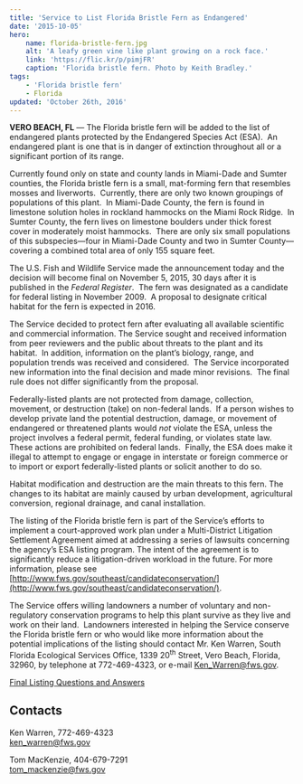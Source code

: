 ```yaml
---
title: 'Service to List Florida Bristle Fern as Endangered'
date: '2015-10-05'
hero:
    name: florida-bristle-fern.jpg
    alt: 'A leafy green vine like plant growing on a rock face.'
    link: 'https://flic.kr/p/pimjFR'
    caption: 'Florida bristle fern. Photo by Keith Bradley.'
tags:
    - 'Florida bristle fern'
    - Florida
updated: 'October 26th, 2016'
---
```


**VERO BEACH, FL** &mdash; The Florida bristle fern will be added to the list of endangered plants protected by the Endangered Species Act (ESA).  An endangered plant is one that is in danger of extinction throughout all or a significant portion of its range.

Currently found only on state and county lands in Miami-Dade and Sumter counties, the Florida bristle fern is a small, mat-forming fern that resembles mosses and liverworts.  Currently, there are only two known groupings of populations of this plant.  In Miami-Dade County, the fern is found in limestone solution holes in rockland hammocks on the Miami Rock Ridge.  In Sumter County, the fern lives on limestone boulders under thick forest cover in moderately moist hammocks.  There are only six small populations of this subspecies—four in Miami-Dade County and two in Sumter County—covering a combined total area of only 155 square feet. 

The U.S. Fish and Wildlife Service made the announcement today and the decision will become final on November 5, 2015, 30 days after it is published in the _Federal Register_.  The fern was designated as a candidate for federal listing in November 2009.  A proposal to designate critical habitat for the fern is expected in 2016.

The Service decided to protect fern after evaluating all available scientific and commercial information. The Service sought and received information from peer reviewers and the public about threats to the plant and its habitat.  In addition, information on the plant’s biology, range, and population trends was received and considered.  The Service incorporated new information into the final decision and made minor revisions.  The final rule does not differ significantly from the proposal.

Federally-listed plants are not protected from damage, collection, movement, or destruction (take) on non-federal lands.  If a person wishes to develop private land the potential destruction, damage, or movement of endangered or threatened plants would _not_ violate the ESA, unless the project involves a federal permit, federal funding, or violates state law.  These actions are prohibited on federal lands.  Finally, the ESA does make it illegal to attempt to engage or engage in interstate or foreign commerce or to import or export federally-listed plants or solicit another to do so.

Habitat modification and destruction are the main threats to this fern. The changes to its habitat are mainly caused by urban development, agricultural conversion, regional drainage, and canal installation.

The listing of the Florida bristle fern is part of the Service’s efforts to implement a court-approved work plan under a Multi-District Litigation Settlement Agreement aimed at addressing a series of lawsuits concerning the agency’s ESA listing program. The intent of the agreement is to significantly reduce a litigation-driven workload in the future. For more information, please see [http://www.fws.gov/southeast/candidateconservation/](http://www.fws.gov/southeast/candidateconservation/).

The Service offers willing landowners a number of voluntary and non-regulatory conservation programs to help this plant survive as they live and work on their land.  Landowners interested in helping the Service conserve the Florida bristle fern or who would like more information about the potential implications of the listing should contact Mr. Ken Warren, South Florida Ecological Services Office, 1339 20<sup>th</sup> Street, Vero Beach, Florida, 32960, by telephone at 772-469-4323, or e-mail [Ken_Warren@fws.gov](mailto:Ken_Warren@fws.gov).

[Final Listing Questions and Answers](http://fws.gov/southeast/news/pdf/florida-bristle-fern-final-listing-questions-and-answers.pdf)

## Contacts

Ken Warren, 772-469-4323  
[ken_warren@fws.gov](mailto:ken_warren@fws.gov)

Tom MacKenzie, 404-679-7291  
[tom_mackenzie@fws.gov](mailto:tom_mackenzie@fws.gov)
